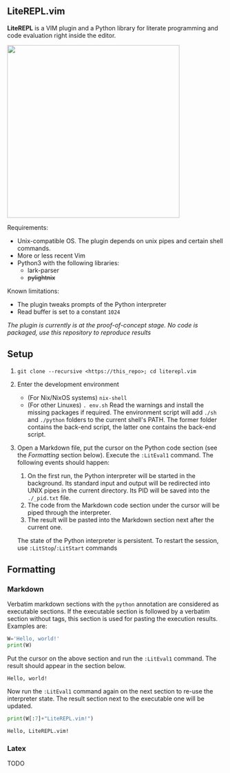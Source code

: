 LiteREPL.vim
------------

**LiteREPL** is a VIM plugin and a Python library for literate programming and
code evaluation right inside the editor.

<img src="./demo.gif" width="400"/>

Requirements:

* Unix-compatible OS. The plugin depends on unix pipes and certain shell commands.
* More or less recent Vim
* Python3 with the following libraries:
  - lark-parser
  - ~~pylightnix~~

Known limitations:

* The plugin tweaks prompts of the Python interpreter
* Read buffer is set to a constant `1024`

*The plugin is currently is at the proof-of-concept stage. No code is packaged,
use this repository to reproduce results*

Setup
-----

1. `git clone --recursive <https://this_repo>; cd literepl.vim`
2. Enter the development environment
   * (For Nix/NixOS systems) `nix-shell`
   * (For other Linuxes) `. env.sh`
   Read the warnings and install the missing packages if required. The
   environment script will add `./sh` and `./python` folders to the current
   shell's PATH.  The former folder contains the back-end script, the latter one
   contains the back-end script.
3. Open a Markdown file, put the cursor on the Python code section (see the
   *Formatting* section below). Execute the `:LitEval1` command. The following
   events should happen:
   1. On the first run, the Python interpreter will be started in the
      background. Its standard input and output will be redirected into UNIX
      pipes in the current directory. Its PID will be saved into the
      `./_pid.txt` file.
   2. The code from the Markdown code section under the cursor will be piped
      through the interpreter.
   3. The result will be pasted into the Markdown section next after the current
      one.

   The state of the Python interpreter is persistent. To restart the session,
   use `:LitStop`/`:LitStart` commands

Formatting
----------

### Markdown

Verbatim markdown sections with the `python` annotation are considered as
executable sections. If the executable section is followed by a verbatim section
without tags, this section is used for pasting the execution results. Examples
are:

```python
W='Hello, world!'
print(W)
```

Put the cursor on the above section and run the `:LitEval1` command. The result
should appear in the section below.

```
Hello, world!
```

Now run the `:LitEval1` command again on the next section to re-use the
interpreter state. The result section next to the executable one will be
updated.

```python
print(W[:7]+"LiteREPL.vim!")
```

```
Hello, LiteREPL.vim!
```

### Latex

TODO

